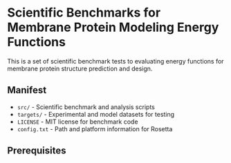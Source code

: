 # Scientific Benchmarks for Membrane Protein Modeling Energy Functions

This is a set of scientific benchmark tests to evaluating energy functions for membrane protein structure prediction and design. 

## Manifest

 - `src/` - Scientific benchmark and analysis scripts
 - `targets/` - Experimental and model datasets for testing
 - `LICENSE` - MIT license for benchmark code
 - `config.txt` - Path and platform information for Rosetta

## Prerequisites


